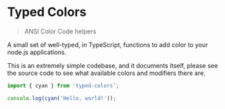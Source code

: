 # Typed Colors

> ANSI Color Code helpers

A small set of well-typed, in TypeScript, functions to add color to your node.js
applications.

This is an extremely simple codebase, and it documents itself, please see the
source code to see what available colors and modifiers there are.

```TypeScript
import { cyan } from 'typed-colors';

console.log(cyan('Hello, world!'));
```
